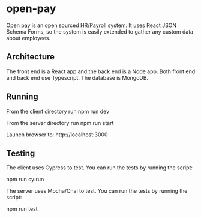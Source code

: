 # open-pay

Open pay is an open sourced HR/Payroll system. It uses React JSON Schema Forms, so the system is easily extended to gather any custom data about employees.

## Architecture
The front end is a React app and the back end is a Node app. Both front end and back end use Typescript. The database is MongoDB. 

## Running
From the client directory run 
npm run dev

From the server directory run
npm run start

Launch browser to:
http://localhost:3000

## Testing

The client uses Cypress to test. You can run the tests by running the script:

npm run cy:run

The server uses Mocha/Chai to test. You can run the tests by running the script:

npm run test
